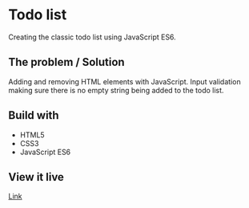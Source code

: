 # Todo list

Creating the classic todo list using JavaScript ES6.

## The problem / Solution

Adding and removing HTML elements with JavaScript. Input validation making sure there is no empty string being added to the todo list.

## Build with 

* HTML5
* CSS3
* JavaScript ES6

## View it live

[Link](url)